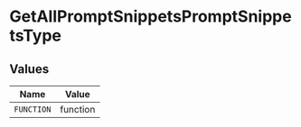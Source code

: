 # GetAllPromptSnippetsPromptSnippetsType


## Values

| Name       | Value      |
| ---------- | ---------- |
| `FUNCTION` | function   |